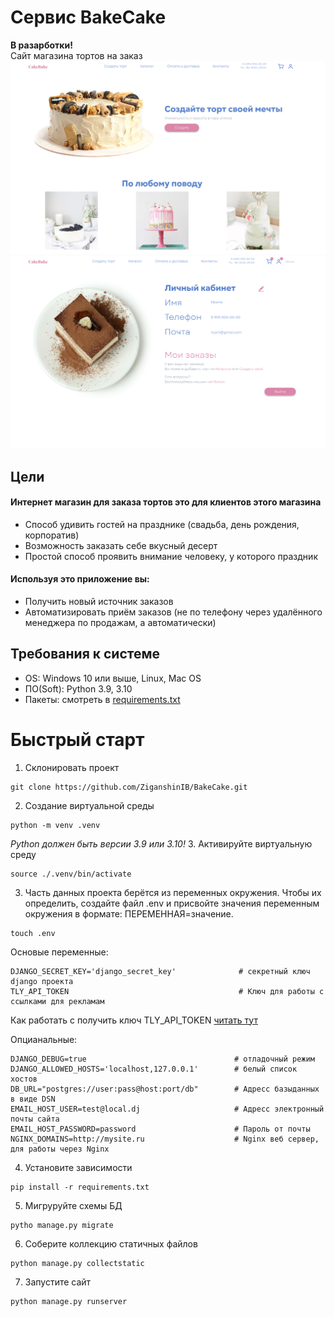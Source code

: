 # Сервис BakeCake
**В разарботки!**
<br>
Сайт магазина тортов на заказ 
![img.png](git_media/index.png)
![img_1.png](git_media/lk.png)
## Цели
#### Интернет магазин для заказа тортов это для клиентов этого магазина
 - Способ удивить гостей на празднике (свадьба, день рождения, корпоратив)
 - Возможность заказать себе вкусный десерт 
 - Простой способ проявить внимание человеку, у которого праздник

#### Используя это приложение вы:
 - Получить новый источник заказов
 - Автоматизировать приём заказов (не по телефону через удалённого менеджера по продажам, а автоматически)

## Требования к системе
* OS: Windows 10 или выше, Linux, Mac OS
* ПО(Soft): Python 3.9, 3.10
* Пакеты: смотреть в [requirements.txt](./requirements.txt)

# Быстрый старт 
1. Склонировать проект
```shell
git clone https://github.com/ZiganshinIB/BakeCake.git
```
2. Создание виртуальной среды
```shell
python -m venv .venv
```
_Python должен быть версии 3.9 или 3.10!_
3. Активируйте виртуальную среду
```shell
source ./.venv/bin/activate
```
3. Часть данных проекта берётся из переменных окружения. Чтобы их определить, создайте файл .env и присвойте значения переменным окружения в формате: ПЕРЕМЕННАЯ=значение.
```shell
touch .env
```
Основые переменные:
```text
DJANGO_SECRET_KEY='django_secret_key'              # секретный ключ django проекта
TLY_API_TOKEN                                      # Ключ для работы с ссылками для рекламам 
```
Как работать с получить ключ TLY_API_TOKEN [читать тут](https://t.ly/docs)

Опцианальные:
```shell
DJANGO_DEBUG=true                                 # отладочный режим
DJANGO_ALLOWED_HOSTS='localhost,127.0.0.1'        # белый список хостов
DB_URL="postgres://user:pass@host:port/db"        # Адресс базыданных в виде DSN
EMAIL_HOST_USER=test@local.dj                     # Адресс электронный почты сайта
EMAIL_HOST_PASSWORD=password                      # Пароль от почты
NGINX_DOMAINS=http://mysite.ru                    # Nginx веб сервер, для работы через Nginx
```
4. Установите зависимости
```shell
pip install -r requirements.txt
```
5. Мигруруйте схемы БД
```shell
pytho manage.py migrate
```
6. Соберите коллекцию статичных файлов 
```shell
python manage.py collectstatic
```
7. Запустите сайт 
```shell
python manage.py runserver
```


